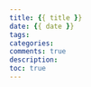 ```yaml
---
title: {{ title }}
date: {{ date }}
tags:
categories: 
comments: true
description: 
toc: true
---
```

